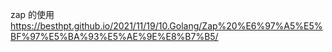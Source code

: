 zap 的使用 https://besthpt.github.io/2021/11/19/10.Golang/Zap%20%E6%97%A5%E5%BF%97%E5%BA%93%E5%AE%9E%E8%B7%B5/

